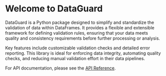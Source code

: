 # Welcome to DataGuard

DataGuard is a Python package designed to simplify and standardize the validation of data within DataFrames. It provides a flexible and extensible framework for defining validation rules, ensuring that your data meets quality and consistency requirements before further processing or analysis.

Key features include customizable validation checks and detailed error reporting. This library is ideal for enforcing data integrity, automating quality checks, and reducing manual validation effort in their data pipelines.

For API documentation, please see the [API Reference](api.md).

